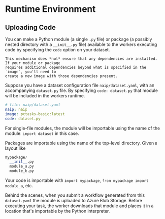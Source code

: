 # Runtime Environment

## Uploading Code

You can make a Python module (a single `.py` file) or package (a possibly nested directory with a `__init__.py` file) available
to the workers executing code by specifying the `code` option on your dataset.

```{warning}
This mechanism does *not* ensure that any dependencies are installed. If your module or package
requires additional dependencies beyond what is specified in the `image`, you'll need to
create a new image with those dependencies present.
```
Suppose you have a dataset configuration file `naip/dataset.yaml`, with an accompanying `dataset.py` file. By specifying `code: dataset.py`
that module will be included in the workers runtime.

```yaml
# file: naip/dataset.yaml
naip: naip
image: pctasks-basic:latest
code: dataset.py
```

For single-file modules, the module will be importable using the name of the module: `import dataset` in this case.

Packages are importable using the name of the top-level directory. Given a layout like

```python
mypackage/
  __init__.py
  module_a.py
  module_b.py
```

Your code is importable with `import mypackage`, `from mypackage import module_a`, etc.

Behind the scenes, when you submit a workflow generated from this `dataset.yaml`
the module is uploaded to Azure Blob Storage. Before executing your task, the
worker downloads that module and places it in a location that's importable by
the Python interpreter.